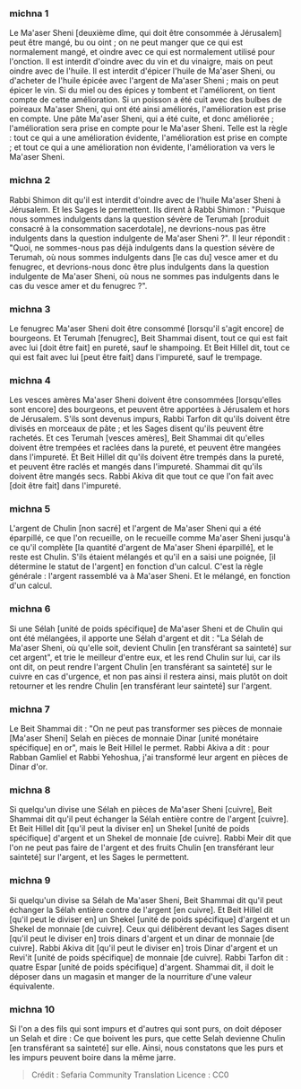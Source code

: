 
### michna 1
Le Ma'aser Sheni [deuxième dîme, qui doit être consommée à Jérusalem] peut être mangé, bu ou oint ; on ne peut manger que ce qui est normalement mangé, et oindre avec ce qui est normalement utilisé pour l'onction. Il est interdit d'oindre avec du vin et du vinaigre, mais on peut oindre avec de l'huile. Il est interdit d'épicer l'huile de Ma'aser Sheni, ou d'acheter de l'huile épicée avec l'argent de Ma'aser Sheni ; mais on peut épicer le vin. Si du miel ou des épices y tombent et l'améliorent, on tient compte de cette amélioration. Si un poisson a été cuit avec des bulbes de poireaux Ma'aser Sheni, qui ont été ainsi améliorés, l'amélioration est prise en compte. Une pâte Ma'aser Sheni, qui a été cuite, et donc améliorée ; l'amélioration sera prise en compte pour le Ma'aser Sheni. Telle est la règle : tout ce qui a une amélioration évidente, l'amélioration est prise en compte ; et tout ce qui a une amélioration non évidente, l'amélioration va vers le Ma'aser Sheni.

### michna 2
Rabbi Shimon dit qu'il est interdit d'oindre avec de l'huile Ma'aser Sheni à Jérusalem. Et les Sages le permettent. Ils dirent à Rabbi Shimon : "Puisque nous sommes indulgents dans la question sévère de Terumah [produit consacré à la consommation sacerdotale], ne devrions-nous pas être indulgents dans la question indulgente de Ma'aser Sheni ?". Il leur répondit : "Quoi, ne sommes-nous pas déjà indulgents dans la question sévère de Terumah, où nous sommes indulgents dans [le cas du] vesce amer et du fenugrec, et devrions-nous donc être plus indulgents dans la question indulgente de Ma'aser Sheni, où nous ne sommes pas indulgents dans le cas du vesce amer et du fenugrec ?".

### michna 3
Le fenugrec Ma'aser Sheni doit être consommé [lorsqu'il s'agit encore] de bourgeons. Et Terumah [fenugrec], Beit Shammai disent, tout ce qui est fait avec lui [doit être fait] en pureté, sauf le shampoing. Et Beit Hillel dit, tout ce qui est fait avec lui [peut être fait] dans l'impureté, sauf le trempage.

### michna 4
Les vesces amères Ma'aser Sheni doivent être consommées [lorsqu'elles sont encore] des bourgeons, et peuvent être apportées à Jérusalem et hors de Jérusalem. S'ils sont devenus impurs, Rabbi Tarfon dit qu'ils doivent être divisés en morceaux de pâte ; et les Sages disent qu'ils peuvent être rachetés. Et ces Terumah [vesces amères], Beit Shammai dit qu'elles doivent être trempées et raclées dans la pureté, et peuvent être mangées dans l'impureté. Et Beit Hillel dit qu'ils doivent être trempés dans la pureté, et peuvent être raclés et mangés dans l'impureté. Shammai dit qu'ils doivent être mangés secs. Rabbi Akiva dit que tout ce que l'on fait avec [doit être fait] dans l'impureté.

### michna 5
L'argent de Chulin [non sacré] et l'argent de Ma'aser Sheni qui a été éparpillé, ce que l'on recueille, on le recueille comme Ma'aser Sheni jusqu'à ce qu'il complète [la quantité d'argent de Ma'aser Sheni éparpillé], et le reste est Chulin. S'ils étaient mélangés et qu'il en a saisi une poignée, [il détermine le statut de l'argent] en fonction d'un calcul. C'est la règle générale : l'argent rassemblé va à Ma'aser Sheni. Et le mélangé, en fonction d'un calcul.

### michna 6
Si une Sélah [unité de poids spécifique] de Ma'aser Sheni et de Chulin qui ont été mélangées, il apporte une Sélah d'argent et dit : "La Sélah de Ma'aser Sheni, où qu'elle soit, devient Chulin [en transférant sa sainteté] sur cet argent", et trie le meilleur d'entre eux, et les rend Chulin sur lui, car ils ont dit, on peut rendre l'argent Chulin [en transférant sa sainteté] sur le cuivre en cas d'urgence, et non pas ainsi il restera ainsi, mais plutôt on doit retourner et les rendre Chulin [en transférant leur sainteté] sur l'argent.

### michna 7
Le Beit Shammai dit : "On ne peut pas transformer ses pièces de monnaie [Ma'aser Sheni] Selah en pièces de monnaie Dinar [unité monétaire spécifique] en or", mais le Beit Hillel le permet. Rabbi Akiva a dit : pour Rabban Gamliel et Rabbi Yehoshua, j'ai transformé leur argent en pièces de Dinar d'or.

### michna 8
Si quelqu'un divise une Sélah en pièces de Ma'aser Sheni [cuivre], Beit Shammai dit qu'il peut échanger la Sélah entière contre de l'argent [cuivre]. Et Beit Hillel dit [qu'il peut la diviser en] un Shekel [unité de poids spécifique] d'argent et un Shekel de monnaie [de cuivre]. Rabbi Meir dit que l'on ne peut pas faire de l'argent et des fruits Chulin [en transférant leur sainteté] sur l'argent, et les Sages le permettent.

### michna 9
Si quelqu'un divise sa Sélah de Ma'aser Sheni, Beit Shammai dit qu'il peut échanger la Sélah entière contre de l'argent [en cuivre]. Et Beit Hillel dit [qu'il peut le diviser en] un Shekel [unité de poids spécifique] d'argent et un Shekel de monnaie [de cuivre]. Ceux qui délibèrent devant les Sages disent [qu'il peut le diviser en] trois dinars d'argent et un dinar de monnaie [de cuivre]. Rabbi Akiva dit [qu'il peut le diviser en] trois Dinar d'argent et un Revi'it [unité de poids spécifique] de monnaie [de cuivre]. Rabbi Tarfon dit : quatre Espar [unité de poids spécifique] d'argent. Shammai dit, il doit le déposer dans un magasin et manger de la nourriture d'une valeur équivalente.

### michna 10
Si l'on a des fils qui sont impurs et d'autres qui sont purs, on doit déposer un Selah et dire : Ce que boivent les purs, que cette Selah devienne Chulin [en transférant sa sainteté] sur elle. Ainsi, nous constatons que les purs et les impurs peuvent boire dans la même jarre.

>Crédit : Sefaria Community Translation
>Licence : CC0